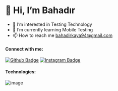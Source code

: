# 👋 Hi, I’m Bahadır
- 👀 I’m interested in Testing Technology
- 🌱 I’m currently learning Mobile Testing
- 📫 How to reach me bahadirkaya94@gmail.com

#### Connect with me:

[![Github Badge](https://img.shields.io/badge/-Github-000?style=quare&labelColor=000&logo=Github&logoColor=white&link=link)](https://github.com/bahadirkaya94) 
[![Instagram Badge](https://img.shields.io/badge/-Instagram-C13584?style=flat-quare&labelColor=C13584&logo=instagram&logoColor=white&link=link)](https://www.instagram.com/bahadirkaya94/) 

#### Technologies:
![image](https://user-images.githubusercontent.com/108271414/199868906-7fb01eb4-9180-4843-a012-bd7a75699c95.png)





<!---
bahadirkaya94/bahadirkaya94 is a ✨ special ✨ repository because its `README.md` (this file) appears on your GitHub profile.
You can click the Preview link to take a look at your changes.
--->

